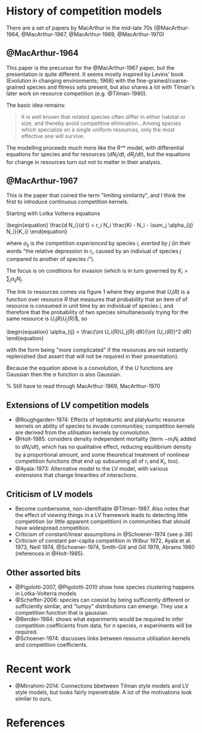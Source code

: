 # History of competition models

There are a set of papers by MacArthur in the mid-late 70s (@MacArthur-1964, @MacArthur-1967, @MacArthur-1969, @MacArthur-1970)

## @MacArthur-1964

This paper is the precursor for the @MacArthur-1967 paper, but the presentation is quite different.  It seems mostly inspired by Levins' book (Evolution in changing environments; 1968) with the fine-grained/coarse-grained species and fitness sets present, but also shares a lot with Tilman's later work on resource competition (e.g. @Tilman-1980).

The basic idea remains:

> It is well known that related species often differ in either habitat or size, and thereby avoid competitive elimination...Among species which specialize on a single uniform resources, only the most effective one will survive.

The modelling proceeds much more like the R^* model, with differential equations for species and for resources ($dN_i/dt$, $dR_j/dt$), but the equations for change in resources turn out not to matter in their analysis.

## @MacArthur-1967

This is the paper that coined the term "limiting similarity", and I think the first to introduce continuous competition kernels.

Starting with Lotka Volterra equations

\begin{equation}
\frac{d N_i}{d t} = r_i N_i \frac{Ki - N_i - \sum_j \alpha_{ij} N_i}{K_i}
\end{equation}

where $\alpha_{ij}$ is the competition *experienced* by species $i$, *exerted* by $j$ (in their words "the relative depression in $r_i$, caused by an indiviual of species $j$ compared to another of species $i$").

The focus is on conditions for invasion (which is in turn governed by $K_i > \sum_j \alpha_{ij} N_j$.

The link to resources comes via figure 1 where they argume that $U_i(R)$ is a function over resource $R$ that measures that probability that an item of of resource is consumed in unit time by an individual of species $i$, and therefore that the probability of two species simultaneously trying for the same resource is $U_i(R)U_j$(R)$, so

\begin{equation}
\alpha_{ij} = \frac{\int U_i(R)U_j(R) dR}{\int (U_i(R))^2 dR}
\end{equation}

with the form being "more complicated" if the resources are not instantly replenished (but assert that will not be required in their presentation).

Because the equation above is a convolution, if the $U$ functions are Gaussian then the $\alpha$ function is also Gaussian.

% Still have to read through MacArthur-1969, MacArthur-1970

## Extensions of LV competition models

* @Roughgarden-1974: Effects of leptokurtic and platykurtic resource kernels on ability of species to invade communities; competition kernels are derived from the utilisation kernels by convolution.
* @Holt-1985: considers density independent mortality (term $-m_i N_i$ added to $dN_i/dt$), which has no qualitative effect, reducing equilibrium density by a proportional amount, and some theoretical treatment of nonlinear competition functions (that end up subsuming all of $r_i$ and $K_i$, too).
* @Ayala-1973: Alternative model to the LV model, with various extensions that change linearities of interactions.

## Criticism of LV models

* Become cumbersome, non-identifiable @Tilman-1987.  Also notes that the effect of viewing things in a LV framework leads to detecting little competition (or little apparent competition) in communities that should have widespread competition.
* Criticism of constant/linear assumptions in @Schoener-1974 (see p 36)
* Criticism of constant per-capita competition in Wilbur 1972, Ayala et al. 1973, Neill 1974, @Schoener-1974, Smith-Gill and Gill 1978, Abrams 1980 (references in @Holt-1985).

## Other assorted bits

* @Pigolotti-2007, @Pigolotti-2010 show how species clustering happens in Lotka-Volterra models
* @Scheffer-2006: species can coexist by being sufficiently different or sufficiently similar, and "lumpy" distributions can emerge.  They use a competition function that is gaussian.
* @Bender-1984: shows what experiments would be required to infer competition coefficients from data; for $n$ species, $n$ experiments will be required.
* @Schoener-1974: discusses links between resource utilisation kernels and competition coefficients.

# Recent work

* @Mirrahimi-2014: Connections bbetween Tilman style models and LV style models, but looks fairly inpenetrable.  A lot of the motivations look similar to ours.

# References
